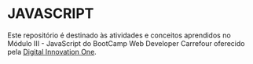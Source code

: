 # JAVASCRIPT

Este repositório é destinado às atividades e conceitos aprendidos no Módulo III - JavaScript do BootCamp Web Developer Carrefour oferecido pela [Digital Innovation One](https://www.dio.me/).